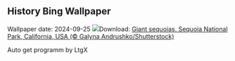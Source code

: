 ## History Bing Wallpaper
Wallpaper date: 2024-09-25
![](https://www.bing.com/th?id=OHR.GiantSequoias_EN-GB2106477767_UHD.jpg&w=1000)Download: [Giant sequoias, Sequoia National Park, California, USA (© Galyna Andrushko/Shutterstock)](https://www.bing.com/th?id=OHR.GiantSequoias_EN-GB2106477767_UHD.jpg)

Auto get programm by LtgX
